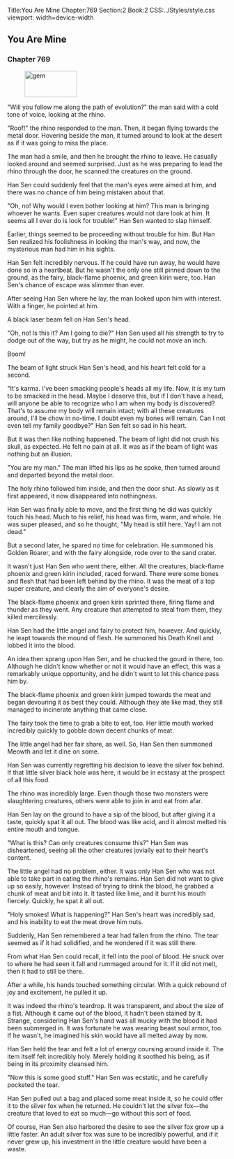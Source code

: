 Title:You Are Mine 
Chapter:769 
Section:2 
Book:2 
CSS:../Styles/style.css 
viewport: width=device-width
  
## You Are Mine
### Chapter 769
  
<figure>
	<img src="../Images/gem.gif" alt="gem" id="gem" width="120" height="60" />
</figure>
  

  
"Will you follow me along the path of evolution?" the man said with a cold tone of voice, looking at the rhino.

"Roof!" the rhino responded to the man. Then, it began flying towards the metal door. Hovering beside the man, it turned around to look at the desert as if it was going to miss the place.

The man had a smile, and then he brought the rhino to leave. He casually looked around and seemed surprised. Just as he was preparing to lead the rhino through the door, he scanned the creatures on the ground.

Han Sen could suddenly feel that the man's eyes were aimed at him, and there was no chance of him being mistaken about that.

"Oh, no! Why would I even bother looking at him? This man is bringing whoever he wants. Even super creatures would not dare look at him. It seems all I ever do is look for trouble!" Han Sen wanted to slap himself.

Earlier, things seemed to be proceeding without trouble for him. But Han Sen realized his foolishness in looking the man's way, and now, the mysterious man had him in his sights.

Han Sen felt incredibly nervous. If he could have run away, he would have done so in a heartbeat. But he wasn't the only one still pinned down to the ground, as the fairy, black-flame phoenix, and green kirin were, too. Han Sen's chance of escape was slimmer than ever.

After seeing Han Sen where he lay, the man looked upon him with interest. With a finger, he pointed at him.

A black laser beam fell on Han Sen's head.

"Oh, no! Is this it? Am I going to die?" Han Sen used all his strength to try to dodge out of the way, but try as he might, he could not move an inch.

Boom!

The beam of light struck Han Sen's head, and his heart felt cold for a second.

"It's karma. I've been smacking people's heads all my life. Now, it is my turn to be smacked in the head. Maybe I deserve this, but if I don't have a head, will anyone be able to recognize who I am when my body is discovered? That's to assume my body will remain intact; with all these creatures around, I'll be chow in no-time. I doubt even my bones will remain. Can I not even tell my family goodbye?" Han Sen felt so sad in his heart.

But it was then like nothing happened. The beam of light did not crush his skull, as expected. He felt no pain at all. It was as if the beam of light was nothing but an illusion.

"You are my man." The man lifted his lips as he spoke, then turned around and departed beyond the metal door.

The holy rhino followed him inside, and then the door shut. As slowly as it first appeared, it now disappeared into nothingness.

Han Sen was finally able to move, and the first thing he did was quickly touch his head. Much to his relief, his head was firm, warm, and whole. He was super pleased, and so he thought, "My head is still here. Yay! I am not dead."

But a second later, he spared no time for celebration. He summoned his Golden Roarer, and with the fairy alongside, rode over to the sand crater.

It wasn't just Han Sen who went there, either. All the creatures, black-flame phoenix and green kirin included, raced forward. There were some bones and flesh that had been left behind by the rhino. It was the meat of a top super creature, and clearly the aim of everyone's desire.

The black-flame phoenix and green kirin sprinted there, firing flame and thunder as they went. Any creature that attempted to steal from them, they killed mercilessly.

Han Sen had the little angel and fairy to protect him, however. And quickly, he leapt towards the mound of flesh. He summoned his Death Knell and lobbed it into the blood.

An idea then sprang upon Han Sen, and he chucked the gourd in there, too. Although he didn't know whether or not it would have an effect, this was a remarkably unique opportunity, and he didn't want to let this chance pass him by.

The black-flame phoenix and green kirin jumped towards the meat and began devouring it as best they could. Although they ate like mad, they still managed to incinerate anything that came close.

The fairy took the time to grab a bite to eat, too. Her little mouth worked incredibly quickly to gobble down decent chunks of meat.

The little angel had her fair share, as well. So, Han Sen then summoned Meowth and let it dine on some.

Han Sen was currently regretting his decision to leave the silver fox behind. If that little silver black hole was here, it would be in ecstasy at the prospect of all this food.

The rhino was incredibly large. Even though those two monsters were slaughtering creatures, others were able to join in and eat from afar.

Han Sen lay on the ground to have a sip of the blood, but after giving it a taste, quickly spat it all out. The blood was like acid, and it almost melted his entire mouth and tongue.

"What is this? Can only creatures consume this?" Han Sen was disheartened, seeing all the other creatures jovially eat to their heart's content.

The little angel had no problem, either. It was only Han Sen who was not able to take part in eating the rhino's remains. Han Sen did not want to give up so easily, however. Instead of trying to drink the blood, he grabbed a chunk of meat and bit into it. It tasted like lime, and it burnt his mouth fiercely. Quickly, he spat it all out.

"Holy smokes! What is happening?" Han Sen's heart was incredibly sad, and his inability to eat the meat drove him nuts.

Suddenly, Han Sen remembered a tear had fallen from the rhino. The tear seemed as if it had solidified, and he wondered if it was still there.

From what Han Sen could recall, it fell into the pool of blood. He snuck over to where he had seen it fall and rummaged around for it. If it did not melt, then it had to still be there.

After a while, his hands touched something circular. With a quick rebound of joy and excitement, he pulled it up.

It was indeed the rhino's teardrop. It was transparent, and about the size of a fist. Although it came out of the blood, it hadn't been stained by it. Strange, considering Han Sen's hand was all mucky with the blood it had been submerged in. It was fortunate he was wearing beast soul armor, too. If he wasn't, he imagined his skin would have all melted away by now.

Han Sen held the tear and felt a lot of energy coursing around inside it. The item itself felt incredibly holy. Merely holding it soothed his being, as if being in its proximity cleansed him.

"Now this is some good stuff." Han Sen was ecstatic, and he carefully pocketed the tear.

Han Sen pulled out a bag and placed some meat inside it, so he could offer it to the silver fox when he returned. He couldn't let the silver fox—the creature that loved to eat so much—go without this sort of food.

Of course, Han Sen also harbored the desire to see the silver fox grow up a little faster. An adult silver fox was sure to be incredibly powerful, and if it never grew up, his investment in the little creature would have been a waste.